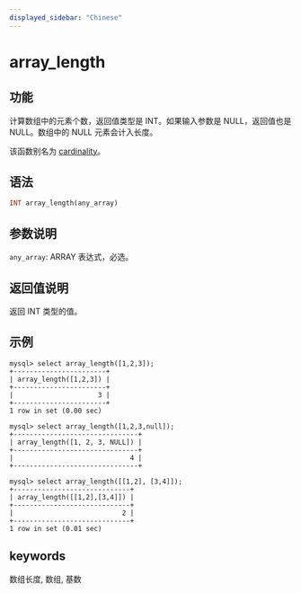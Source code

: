 ```yaml
---
displayed_sidebar: "Chinese"
---
```


# array_length

## 功能

计算数组中的元素个数，返回值类型是 INT。如果输入参数是 NULL，返回值也是 NULL。数组中的 NULL 元素会计入长度。

该函数别名为 [cardinality](cardinality.md)。

## 语法

```Haskell
INT array_length(any_array)
```

## 参数说明

`any_array`: ARRAY 表达式，必选。

## 返回值说明

返回 INT 类型的值。

## 示例

```plain text
mysql> select array_length([1,2,3]);
+-----------------------+
| array_length([1,2,3]) |
+-----------------------+
|                     3 |
+-----------------------+
1 row in set (0.00 sec)

mysql> select array_length([1,2,3,null]);
+-------------------------------+
| array_length([1, 2, 3, NULL]) |
+-------------------------------+
|                             4 |
+-------------------------------+

mysql> select array_length([[1,2], [3,4]]);
+-----------------------------+
| array_length([[1,2],[3,4]]) |
+-----------------------------+
|                           2 |
+-----------------------------+
1 row in set (0.01 sec)
```

## keywords

数组长度, 数组, 基数
